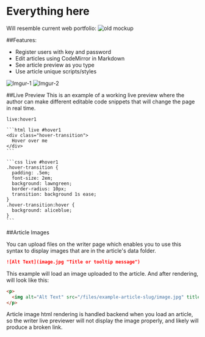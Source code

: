 Everything here
=========

Will resemble current web portfolio:
![old mockup](http://zombiehippie.com/projects/portfolio/portfolio-design-mobile-mockup.jpg "zombiehippie.com")

##Features:
  
  * Register users with key and password
  * Edit articles using CodeMirror in Markdown
  * See article preview as you type
  * Use article unique scripts/styles

![Imgur-1](http://i.imgur.com/6a6I5RH.png "Editor page")
![Imgur-2](http://i.imgur.com/ynOh1db.png "Article page")

##Live Preview
This is an example of a working live preview where the author can make different 
editable code snippets that will change the page in real time.

    live:hover1
    
    ```html live #hover1
    <div class="hover-transition">
      Hover over me
    </div>
    ```
    
    ```css live #hover1
    .hover-transition {
      padding: .5em;
      font-size: 2em;
      background: lawngreen;
      border-radius: 10px;
      transition: background 1s ease;
    }
    .hover-transition:hover {
      background: aliceblue;
    }
    ```

##Article Images

You can upload files on the writer page which enables you to use this syntax
to display images that are in the article's data folder.
```md
![Alt Text](image.jpg "Title or tooltip message")
```
This example will load an image uploaded to the article. And after rendering,
will look like this:
```html
<p>
  <img alt="Alt Text" src="/files/example-article-slug/image.jpg" title="Title or tooltip message">
</p>
```
Article image html rendering is handled backend when you load an article, so the
writer live previewer will not display the image properly, and likely will
produce a broken link.
